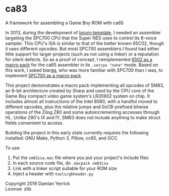 ca83
====
A framework for assembling a Game Boy ROM with ca65

In 2013, during the development of [lorom-template], I needed an
assembler targeting the SPC700 CPU that the Super NES uses to control
its 8-voice sampler.  This CPU's ISA is similar to that of the better
known 65C02, though it uses different opcodes.  But most SPC700
assemblers I found had either little support for larger projects
(such as not using a linker) or a reputation for silent defects.
So as a proof of concept, I reimplemented [6502 as a macro pack] for
the ca65 assembler in its `.setcpu "none"` mode.  Based on this work,
I asked blargg, who was more familiar with SPC700 than I was, to
implement [SPC700 as a macro pack].

This project demonstrates a macro pack implementing all opcodes of
SM83, an 8-bit architecture created by Sharp and used by the CPU core
of the Game Boy compact video game system's LR35902 system on chip.
It includes almost all instructions of the Intel 8080, with a handful
moved to different opcodes, plus the relative jumps and 0xCB-prefixed
bitwise operations of the Zilog Z80 and some autoincrementing
accesses through HL.  Unlike Z80's IX and IY, SM83 does not include
anything to make struct fields convenient to access.

Building the project in this early state currently requires the
following installed: GNU Make, Python 3, Pillow, cc65, and GCC.

To use:

1. Put the `sm83isa.mac` file where you put your project's include
   files
2. In each source code file, do `.macpack sm83isa`
3. Link with a linker script suitable for your ROM size
4. Inject a header with `tools/gbheader.py`


Copyright 2019 Damian Yerrick  
License: zlib

[lorom-template]: https://github.com/pinobatch/lorom-template
[6502 as a macro pack]: https://forums.nesdev.com/viewtopic.php?f=2&t=10701
[SPC700 as a macro pack]: https://forums.nesdev.com/viewtopic.php?f=12&t=10730
[struct]: https://gbdev.gg8.se/wiki/articles/Struct
